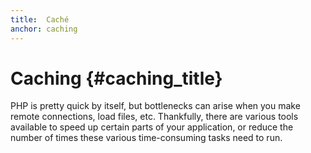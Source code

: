 ```yaml
---
title:  Caché
anchor: caching
---
```


# Caching {#caching_title}

PHP is pretty quick by itself, but bottlenecks can arise when you make remote connections, load files, etc.
Thankfully, there are various tools available to speed up certain parts of your application, or reduce the number of times these various time-consuming tasks need to run.
